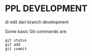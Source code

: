 # PPL DEVELOPMENT
di edit dari branch development

Some basic Git commands are:
```
git status
git add
git commit
```

